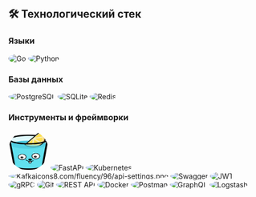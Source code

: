 ## 🛠️ Технологический стек

### Языки
<div align="left">
  <!-- Go -->
  <img src="https://cdn.jsdelivr.net/gh/devicons/devicon/icons/go/go-original.svg" width="80" height="80" style="border-radius:50%" alt="Go"/>
  <!-- Python -->
  <img src="https://cdn.jsdelivr.net/gh/devicons/devicon/icons/python/python-original.svg" width="80" height="80" style="border-radius:50%" alt="Python"/>
</div>

### Базы данных
<div align="left">
  <!-- PostgreSQL -->
  <img src="https://cdn.jsdelivr.net/gh/devicons/devicon/icons/postgresql/postgresql-plain.svg" width="80" height="80" style="border-radius:50%" alt="PostgreSQL"/>
  <!-- SQLite -->
  <img src="https://upload.wikimedia.org/wikipedia/commons/9/97/Sqlite-square-icon.svg" width="80" height="80" style="border-radius:50%" alt="SQLite"/>
  <!-- Redis -->
  <img src="https://cdn.jsdelivr.net/gh/devicons/devicon/icons/redis/redis-plain.svg" width="80" height="80" style="border-radius:50%" alt="Redis"/>
</div>

### Инструменты и фреймворки
<div align="left">
  <!-- Gin -->
  <img src="https://raw.githubusercontent.com/gin-gonic/logo/master/color.png" width="80" height="80" style="border-radius:50%" alt="Gin"/>
  <!-- FastAPI -->
  <img src="https://cdn.jsdelivr.net/gh/devicons/devicon/icons/fastapi/fastapi-original.svg" width="80" height="80" style="border-radius:50%" alt="FastAPI"/>
  <!-- Kubernetes -->
  <img src="https://cdn.jsdelivr.net/gh/devicons/devicon/icons/kubernetes/kubernetes-plain.svg" width="80" height="80" style="border-radius:50%" alt="Kubernetes"/>
  <!-- Kafka -->
  <img src="https://cdn.jsdelivr.net/gh/devicons/devicon/icons/apachekafka/apachekafka-original.svg" width="80" height="80" style="border-radius:50%" alt="Kafkaicons8.com/fluency/96/api-settings.png" width="80" height="80" style="border-radius:50%" alt="REST API"/>
  <!-- Swagger -->
  <img src="https://cdn.simpleicons.org/swagger/85EA2D" width="80" height="80" style="border-radius:50%" alt="Swagger"/>
  <!-- JWT - исправленная ссылка -->
  <img src="https://cdn.worldvectorlogo.com/logos/jwt-3.svg" width="80" height="80" style="border-radius:50%" alt="JWT"/>
  <!-- gRPC - исправленная ссылка -->
  <img src="https://www.vectorlogo.zone/logos/grpcio/grpcio-icon.svg" width="80" height="80" style="border-radius:50%" alt="gRPC"/>
  <!-- Git -->
  <img src="https://cdn.jsdelivr.net/gh/devicons/devicon/icons/git/git-plain.svg" width="80" height="80" style="border-radius:50%" alt="Git"/>
  <!-- REST -->
  <img src="https://img.icons8.com/fluency/96/api-settings.png" width="80" height="80" style="border-radius:50%" alt="REST API"/>
  <!-- Docker -->
  <img src="https://cdn.jsdelivr.net/gh/devicons/devicon/icons/docker/docker-plain.svg" width="80" height="80" style="border-radius:50%" alt="Docker"/>
  <!-- Postman -->
  <img src="https://cdn.jsdelivr.net/gh/devicons/devicon/icons/postman/postman-plain.svg" width="80" height="80" style="border-radius:50%" alt="Postman"/>
  <!-- GraphQL -->
  <img src="https://cdn.jsdelivr.net/gh/devicons/devicon/icons/graphql/graphql-plain.svg" width="80" height="80" style="border-radius:50%" alt="GraphQL"/>
  <!-- Logstash -->
  <img src="https://cdn.jsdelivr.net/gh/devicons/devicon/icons/logstash/logstash-original.svg" width="80" height="80" style="border-radius:50%" alt="Logstash"/>
</div>
